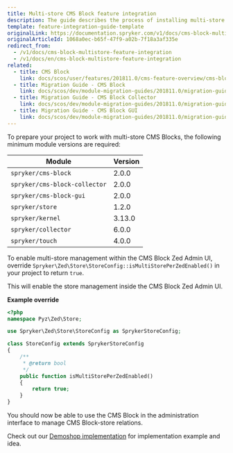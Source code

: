 ```yaml
---
title: Multi-store CMS Block feature integration
description: The guide describes the process of installing multi-store CMS Blocks into the project.
template: feature-integration-guide-template
originalLink: https://documentation.spryker.com/v1/docs/cms-block-multistore-feature-integration
originalArticleId: 1068a0ec-b65f-47f9-a02b-7f18a3af335e
redirect_from:
  - /v1/docs/cms-block-multistore-feature-integration
  - /v1/docs/en/cms-block-multistore-feature-integration
related:
  - title: CMS Block
    link: docs/scos/user/features/201811.0/cms-feature-overview/cms-blocks-overview.html
  - title: Migration Guide - CMS Block
    link: docs/scos/dev/module-migration-guides/201811.0/migration-guide-cmsblock.html
  - title: Migration Guide - CMS Block Collector
    link: docs/scos/dev/module-migration-guides/201811.0/migration-guide-cms-block-collector.html
  - title: Migration Guide - CMS Block GUI
    link: docs/scos/dev/module-migration-guides/201811.0/migration-guide-cmsblockgui.html
---
```


To prepare your project to work with multi-store CMS Blocks, the following minimum module versions are required:


|Module  | Version |
| --- | --- |
| `spryker/cms-block` | 2.0.0 |
| `spryker/cms-block-collector` |2.0.0  |
| `spryker/cms-block-gui` | 2.0.0 |
| `spryker/store` | 1.2.0 |
|`spryker/kernel`  | 3.13.0 |
|  `spryker/collector`|6.0.0  |
| `spryker/touch` | 4.0.0 |

To enable multi-store management within the CMS Block Zed Admin UI, override `Spryker\Zed\Store\StoreConfig::isMultiStorePerZedEnabled()` in your project to return `true`. 

This will enable the store management inside the CMS Block Zed Admin UI.

**Example override**

```php
<?php
namespace Pyz\Zed\Store;

use Spryker\Zed\Store\StoreConfig as SprykerStoreConfig;

class StoreConfig extends SprykerStoreConfig
{
    /**
     * @return bool
     */
    public function isMultiStorePerZedEnabled()
    {
        return true;
    }
}
```

You should now be able to use the CMS Block in the administration interface to manage CMS Block-store relations.

Check out our [Demoshop implementation](https://github.com/spryker/demoshop) for implementation example and idea. 
 
<!-- Last review date: Feb 15, 2019 -->

 [//]: # (by Karoly Gerner, Anastasija Datsun)
